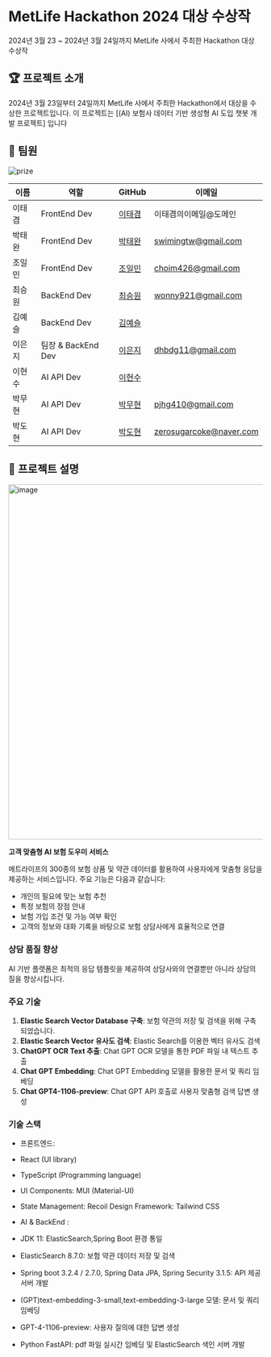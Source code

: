 # MetLife Hackathon 2024 대상 수상작

2024년 3월 23 ~ 2024년 3월 24일까지 MetLife 사에서 주최한 Hackathon 대상 수상작 

## 🏆 프로젝트 소개
2024년 3월 23일부터 24일까지 MetLife 사에서 주최한 Hackathon에서 대상을 수상한 프로젝트입니다. 이 프로젝트는 [(AI) 보험사 데이터 기반 생성형 AI 도입 챗봇 개발 프로젝트] 입니다

## 👥 팀원

![prize](https://github.com/MetLife-Hackathon/MetLife-Hackathon/assets/37052379/d0696318-3a4b-429c-8c86-4b8ddd57a704)


| 이름   | 역할 | GitHub                                           | 이메일                |
|--------|------|--------------------------------------------------|-----------------------|
| 이태겸 | FrontEnd Dev  | [이태겸](https://github.com/홍길동의GitHubID)  | 이태겸의이메일@도메인 |
| 박태완 | FrontEnd Dev | [박태완](https://github.com/Taewan-P) | swimingtw@gmail.com |
| 조일민 | FrontEnd Dev | [조일민](https://github.com/IlMinCho) | choim426@gmail.com |
| 최승원 | BackEnd Dev | [최승원](https://github.com/김철수의GitHubID)  | wonny921@gmail.com |
| 김예슬 | BackEnd Dev | [김예슬]() |  |
| 이은지 | 팀장 & BackEnd Dev | [이은지](https://github.com/spew11) | dhbdg11@gmail.com |
| 이현수 | AI API Dev | [이현수]() |  |
| 박무현 | AI API Dev | [박무현](https://github.com/parkmuhyeun) | pjhg410@gmail.com |
| 박도현 | AI API Dev | [박도현](https://dhparkland.site/) | zerosugarcoke@naver.com |


## 🎨 프로젝트 설명
<img width="704" alt="image" src="https://github.com/MetLife-Hackathon/MetLife-Hackathon/assets/37052379/4e53754e-6399-4542-9a4a-300a9a19b761">


**고객 맞춤형 AI 보험 도우미 서비스**

메트라이프의 300종의 보험 상품 및 약관 데이터를 활용하여 사용자에게 맞춤형 응답을 제공하는 서비스입니다. 주요 기능은 다음과 같습니다:

- 개인의 필요에 맞는 보험 추천
- 특정 보험의 장점 안내
- 보험 가입 조건 및 가능 여부 확인
- 고객의 정보와 대화 기록을 바탕으로 보험 상담사에게 효율적으로 연결

### 상담 품질 향상

AI 기반 플랫폼은 최적의 응답 템플릿을 제공하여 상담사와의 연결뿐만 아니라 상담의 질을 향상시킵니다.

### 주요 기술

1. **Elastic Search Vector Database 구축**: 보험 약관의 저장 및 검색을 위해 구축되었습니다.
2. **Elastic Search Vector 유사도 검색**: Elastic Search를 이용한 벡터 유사도 검색
3. **ChatGPT OCR Text 추출**: Chat GPT OCR 모델을 통한 PDF 파일 내 텍스트 추출
4. **Chat GPT Embedding**: Chat GPT Embedding 모델을 활용한 문서 및 쿼리 임베딩
5. **Chat GPT4-1106-preview**: Chat GPT API 호출로 사용자 맞춤형 검색 답변 생성

### 기술 스택

- 프론트엔드: 
- React (UI library)
- TypeScript (Programming language)
- UI Components: MUI (Material-UI)
- State Management: Recoil Design Framework: Tailwind CSS


- AI & BackEnd :
- JDK 11: ElasticSearch,Spring Boot 환경 통일
- ElasticSearch 8.7.0: 보험 약관 데이터 저장 및 검색
- Spring boot 3.2.4 / 2.7.0, Spring Data JPA, Spring Security 3.1.5: API 제공 서버 개발
- (GPT)text-embedding-3-small,text-embedding-3-large 모델: 문서 및 쿼리 임베딩
- GPT-4-1106-preview: 사용자 질의에 대한 답변 생성
- Python FastAPI: pdf 파일 실시간 임베딩 및 ElasticSearch 색인 서버 개발
